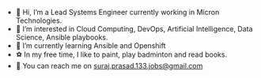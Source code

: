 - 👋 Hi, I’m a Lead Systems Engineer currently working in Micron Technologies.
- 👀 I’m interested in Cloud Computing, DevOps, Artificial Intelligence, Data Science, Ansible playbooks.
- 🌱 I’m currently learning Ansible and Openshift
- ⚽ In my free time, I like to paint, play badminton and read books.
- 📠 You can reach me on suraj.prasad.133.jobs@gmail.com

<!---
mesurajprasad/mesurajprasad is a ✨ special ✨ repository because its `README.md` (this file) appears on your GitHub profile.
You can click the Preview link to take a look at your changes.
--->
